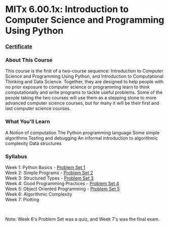# MITx 6.00.1x: Introduction to Computer Science and Programming Using Python


### [Certificate](https://courses.edx.org/certificates/fc3a95d9c35b4d3cb3b65424e78a6b05)


### About This Course

This course is the first of a two-course sequence: Introduction to Computer Science and Programming Using Python, and Introduction to Computational Thinking and Data Science. Together, they are designed to help people with no prior exposure to computer science or programming learn to think computationally and write programs to tackle useful problems. Some of the people taking the two courses will use them as a stepping stone to more advanced computer science courses, but for many it will be their first and last computer science courses.


### What You'll Learn

A Notion of computation
The Python programming language
Some simple algorithms
Testing and debugging
An informal introduction to algorithmic complexity
Data structures


### Syllabus

Week 1: Python Basics - [Problem Set 1](https://github.com/adamelliotfields/mitx-6001x/tree/master/problem_set-1)  
Week 2: Simple Programs - [Problem Set 2](https://github.com/adamelliotfields/mitx-6001x/tree/master/problem_set-2)  
Week 3: Structured Types - [Problem Set 3](https://github.com/adamelliotfields/mitx-6001x/tree/master/problem_set-3)  
Week 4: Good Programming Practices - [Problem Set 4](https://github.com/adamelliotfields/mitx-6001x/tree/master/problem_set-4)  
Week 5: Object Oriented Programming - [Problem Set 5](https://github.com/adamelliotfields/mitx-6001x/tree/master/problem_set-5)  
Week 6: Algorithmic Complexity  
Week 7: Plotting

<br />

Note: Week 6's Problem Set was a quiz, and Week 7's was the final exam.
